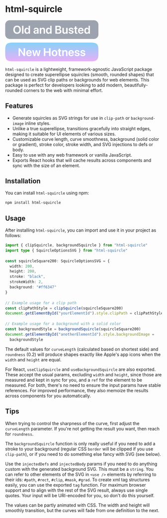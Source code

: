 # html-squircle

<picture>
  <source media="(prefers-color-scheme: dark)" srcset="public/example-dark.png">
  <source media="(prefers-color-scheme: light)" srcset="public/example-light.png">
  <img alt="Example of the nicely-rounded corners this package can generate." src="public/example-light.png" width="300px">
</picture>

`html-squircle` is a lightweight, framework-agnostic JavaScript package designed
to create superellipse squircles (smooth, rounded shapes) that can be used as
SVG clip paths or backgrounds for web elements. This package is perfect for
developers looking to add modern, beautifully-rounded corners to the web with
minimal effort.

## Features

- Generate squircles as SVG strings for use in `clip-path` or `background-image`
  inline styles.
- Unlike a true superellipse, transitions gracefully into straight edges, making
  it suitable for UI elements of various sizes.
- Customizable curve length, curve smoothness, background (solid color or
  gradient), stroke color, stroke width, and SVG injections to defs or body.
- Easy to use with any web framework or vanilla JavaScript.
- Exports React hooks that will cache results across components and sync with
  the size of an element.

## Installation

You can install `html-squircle` using npm:

```zsh
npm install html-squircle
```

## Usage

After installing `html-squircle`, you can import and use it in your project as
follows:

```ts
import { clipSquircle, backgroundSquircle } from "html-squircle"
import type { SquircleOptionsSVG } from "html-squircle"

const squircleSquare200: SquircleOptionsSVG = {
  width: 200,
  height: 200,
  stroke: "black",
  strokeWidth: 2,
  background: "#ff6347"
}

// Example usage for a clip path
const clipPathStyle = clipSquircle(squircleSquare200)
document.getElementById("yourElementId").style.clipPath = clipPathStyle

// Example usage for a background with a solid color
const backgroundStyle = backgroundSquircle(squircleSquare200)
document.getElementById("anotherElementId").style.backgroundImage =
  backgroundStyle
```

The default values for `curveLength` (calculated based on shortest side) and
`roundness` (0.2) will produce shapes exactly like Apple's app icons when the
`width` and `height` are equal.

For React, `useClipSquircle` and `useBackgroundSquircle` are also exported.
These accept the usual params, excluding `width` and `height`, since those are
measured and kept in sync for you, and a `ref` for the element to be measured.
For both, there's no need to ensure the input params have stable references. For
improved performance, they also memoize the results across components for you
automatically.

## Tips

When trying to control the sharpness of the curve, first adjust the
`curveLength` parameter. If you're not getting the result you want, then reach
for `roundness`.

The `backgroundSquircle` function is only really useful if you need to add a
stroke to your background (regular CSS `border` will be clipped if you use
`clip-path`), or if you need to do something else fancy with SVG (see below).

Use the `injectedDefs` and `injectedBody` params if you need to do anything
custom with the generated background SVG. This must be a `string`. You can refer
to other elements of the SVG in `<use />` elements by referring to their ids:
`#path`, `#rect`, `#clip`, `#mask`, `#grad`. To create xml tag structures
easily, you can use the exported `tag` function. For maximum browser support and
to align with the rest of the SVG result, always use single quotes. Your input
will be URI-encoded for you, so don't do this yourself.

The values can be partly animated with CSS. The width and height will smoothly
transition, but the curves will fade from one definition to the next.
